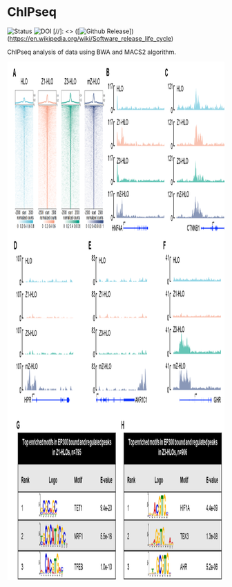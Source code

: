 # ChIPseq

![Status](https://img.shields.io/badge/status-alpha-red)
![DOI](https://img.shields.io/badge/DOI-in__progress-blue)
[//]: <> ([![Github Release](https://img.shields.io/badge/DOI-in__progress-blue)])(https://en.wikipedia.org/wiki/Software_release_life_cycle)

ChIPseq analysis of data using BWA and MACS2 algorithm.

<img src="https://github.com/hasanwraeth/ChIPseq/blob/main/2.png" width="1200" height="1200">
